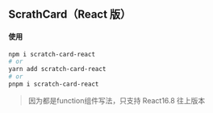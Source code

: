 ## ScrathCard（React 版）



#### 使用

```bash
npm i scratch-card-react
# or
yarn add scratch-card-react
# or
pnpm i scratch-card-react
```


> 因为都是function组件写法，只支持 React16.8 往上版本